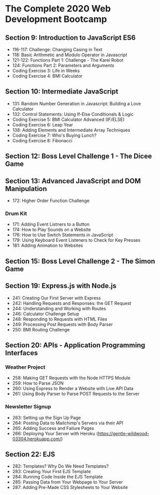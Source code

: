 # The Complete 2020 Web Development Bootcamp

## Section 9: Introduction to JavaScript ES6

- 116-117: Challenge: Changing Casing in Text
- 118: Basic Arithmetic and Modulo Operator in Javascript
- 121-122: Functions Part 1: Challenge - The Karel Robot
- 124: Functions Part 2: Parameters and Arguments
- Coding Exercise 3: Life in Weeks
- Coding Exercise 4: BMI Calculator

## Section 10: Intermediate JavaScript

- 131: Random Number Generation in Javascript: Building a Love Calculator
- 132: Control Statements: Using If-Else Conditionals & Logic
- Coding Exercise 5: BMI Calculator Advanced (IF/ELSE)
- Coding Exercise 6: Leap Year
- 138: Adding Elements and Intermediate Array Techniques
- Coding Exercise 7: Who's Buying Lunch?
- Coding Exercise 8: Fibonacci

## Section 12: Boss Level Challenge 1 - The Dicee Game

## Section 13: Advanced JavaScript and DOM Manipulation

- 172: Higher Order Function Challenge

### Drum Kit

- 171: Adding Event Listners to a Button
- 174: How to Play Sounds on a Website
- 176: How to Use Switch Statements in JavaScript
- 179: Using Keyboard Event Listeners to Check for Key Presses
- 181: Adding Animation to Websites

## Section 15: Boss Level Challenge 2 - The Simon Game

## Section 19: Express.js with Node.js

- 241: Creating Our First Server with Express
- 242: Handling Requests and Responses: the GET Request
- 244: Understanding and Working with Routes
- 246: Calculator Challenge Setup
- 248: Responding to Requests with HTML Files
- 249: Processing Post Requests with Body Parser
- 250: BMI Routing Challenge

## Section 20: APIs - Application Programming Interfaces

### Weather Project

- 258: Making GET Requests with the Node HTTPS Module
- 259: How to Parse JSON
- 260: Using Express to Render a Website with Live API Data
- 261: Using Body Parser to Parse POST Requests to the Server

### Newsletter Signup

- 263: Setting up the Sign Up Page
- 264: Posting Data to Mailchimp's Servers via their API
- 265: Adding Success and Failure Pages
- 266: Deploying Your Server with Heroku (https://gentle-wildwood-03304.herokuapp.com/)

## Section 22: EJS

- 282: Templates? Why Do We Need Templates?
- 283: Creating Your First EJS Template
- 284: Running Code Inside the EJS Template
- 285: Passing Data from Your Webpage to Your Server
- 287: Adding Pre-Made CSS Stylesheets to Your Website
